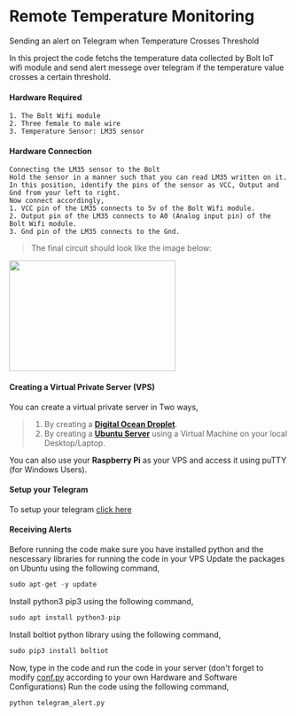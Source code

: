 # **Remote Temperature Monitoring** 

Sending an alert on Telegram when Temperature Crosses Threshold

In this project the code fetchs the temperature data collected by Bolt IoT wifi module and send alert messege over telegram if the temperature
value crosses a certain threshold.


#### Hardware Required
```
1. The Bolt Wifi module
2. Three female to male wire
3. Temperature Sensor: LM35 sensor
```
#### Hardware Connection
```
Connecting the LM35 sensor to the Bolt
Hold the sensor in a manner such that you can read LM35 written on it.
In this position, identify the pins of the sensor as VCC, Output and Gnd from your left to right.
Now connect accordingly,
1. VCC pin of the LM35 connects to 5v of the Bolt Wifi module.
2. Output pin of the LM35 connects to A0 (Analog input pin) of the Bolt Wifi module.
3. Gnd pin of the LM35 connects to the Gnd.
```
>The final circuit should look like the image below:
<img src="https://github.com/Shubhadeep394/remote-temperature-monitoring/blob/master/images/circuit.JPG" width="300" height="200">

#### Creating a Virtual Private Server (VPS)
You can create a virtual private server in Two ways,
>1. By creating a [**Digital Ocean Droplet**](https://www.youtube.com/watch?v=vqZ7eKM0WS8).
>2. By creating a [**Ubuntu Server**](https://www.youtube.com/watch?v=7QIf4sf6DM0) using a Virtual Machine on your local Desktop/Laptop.

You can also use your **Raspberry Pi** as your VPS and access it using puTTY (for Windows Users).

#### Setup your Telegram
To setup your telegram [click here]()

#### Receiving Alerts
Before running the code make sure you have installed python and the nescessary libraries for running the code in your VPS
Update the packages on Ubuntu using the following command,
```python
sudo apt-get -y update
```
Install python3 pip3 using the following command,
```python
sudo apt install python3-pip
```
Install boltiot python library using the following command,
```python
sudo pip3 install boltiot
```
Now, type in the code and run the code in your server (don't forget to modify [conf.py](https://github.com/Shubhadeep394/remote-temperature-monitoring/blob/master/conf.py) according to your own Hardware and Software Configurations)
Run the code using the following command,
```python
python telegram_alert.py
```


